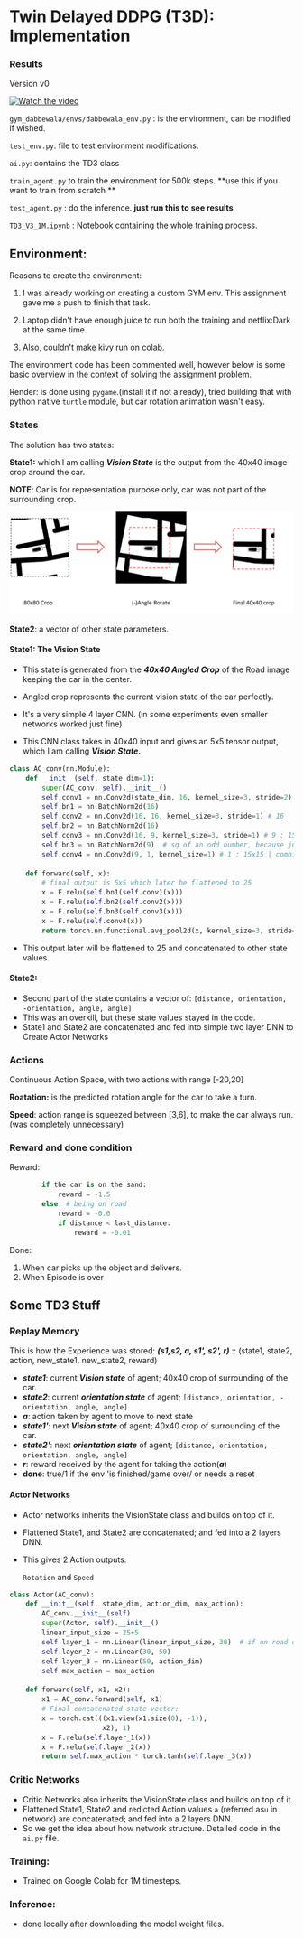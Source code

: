# Twin Delayed DDPG (T3D): Implementation



### Results 

Version v0

[![Watch the video](https://img.youtube.com/vi/wf1G1UbQe-I/hqdefault.jpg)](https://www.youtube.com/watch?v=wf1G1UbQe-I)


`gym_dabbewala/envs/dabbewala_env.py` : is the environment, can be modified if wished.

`test_env.py`: file to test environment modifications.

`ai.py`: contains the TD3 class

`train_agent.py` to train the environment for 500k steps. **use this if you want to train from scratch **

`test_agent.py` : do the inference. **just run this to see results**

`TD3_V3_1M.ipynb` : Notebook containing the whole training process.

## Environment:

Reasons to create the environment:

1. I was already working on creating a custom GYM env. This assignment gave me a push to finish that task.

2. Laptop didn't have enough juice to run both the training and netflix:Dark at the same time.

3. Also, couldn't make kivy run on colab.

The environment code has been commented well, however below is some basic overview in the context of solving the assignment problem.

Render: is done using `pygame`.(install it if not already), tried building that with python native `turtle` module, but car rotation animation wasn't easy.

### States

The solution has two states:

**State1:** which I am calling ***Vision State*** is the output from the 40x40 image crop around the car.

**NOTE**: Car is for representation purpose only, car was not part of the surrounding crop.

  ![](src/crop_strategy.png)

**State2**: a vector of other state parameters.

#### State1: The Vision State

- This state is generated from the ***40x40 Angled Crop*** of the Road image keeping the car in the center.
- Angled crop represents the current vision state of the car perfectly.
- It's a very simple 4 layer CNN. (in some experiments even smaller networks worked just fine)

- This CNN class takes in 40x40 input and gives an 5x5 tensor output, which I am calling ***Vision State.***

```python
class AC_conv(nn.Module):
    def __init__(self, state_dim=1):
        super(AC_conv, self).__init__()
        self.conv1 = nn.Conv2d(state_dim, 16, kernel_size=3, stride=2) # 16 
        self.bn1 = nn.BatchNorm2d(16)
        self.conv2 = nn.Conv2d(16, 16, kernel_size=3, stride=1) # 16
        self.bn2 = nn.BatchNorm2d(16)
        self.conv3 = nn.Conv2d(16, 9, kernel_size=3, stride=1) # 9 : 15x15
        self.bn3 = nn.BatchNorm2d(9)  # sq of an odd number, because just!
        self.conv4 = nn.Conv2d(9, 1, kernel_size=1) # 1 : 15x15 | combining 9ch to 1

    def forward(self, x):
        # final output is 5x5 which later be flattened to 25
        x = F.relu(self.bn1(self.conv1(x)))
        x = F.relu(self.bn2(self.conv2(x)))
        x = F.relu(self.bn3(self.conv3(x)))
        x = F.relu(self.conv4(x))
        return torch.nn.functional.avg_pool2d(x, kernel_size=3, stride=3) # 5x5 
```

* This output later will be flattened to 25 and concatenated to other state values.

#### State2:

- Second part of the state contains a vector of:
  `[distance, orientation, -orientation, angle, angle]`
- This was an overkill, but these state values stayed in the code.
- State1 and State2 are concatenated and fed into simple two layer DNN to Create Actor Networks

### Actions

Continuous Action Space, with two actions with range [-20,20]

**Roatation:** is the predicted rotation angle for the car to take a turn.

**Speed**: action range is squeezed between [3,6], to make the car always run.(was completely unnecessary)

### Reward and done condition

Reward:
```python
        if the car is on the sand:
            reward = -1.5
        else: # being on road
            reward = -0.6
            if distance < last_distance:
                reward = -0.01
```

Done:
1. When car picks up the object and delivers.
2. When Episode is over

## Some TD3 Stuff

### Replay Memory
This is how the Experience was stored:
***(s1,s2, a, s1', s2', r)*** :: (state1, state2, action, new_state1, new_state2, reward)

- ***state1***: current ***Vision state*** of agent; 40x40 crop of surrounding of the car.
- ***state2***: current ***orientation state*** of agent; `[distance, orientation, -orientation, angle, angle]`
- ***a***: action taken by agent to move to next state
- ***state1'***: next ***Vision state*** of agent; 40x40 crop of surrounding of the car.
- ***state2'***: next ***orientation state*** of agent; `[distance, orientation, -orientation, angle, angle]`
- ***r***: reward received by the agent for taking the action(***a***)
- **done**: true/1 if the env 'is finished/game over/ or needs a reset



#### Actor Networks

* Actor networks inherits the VisionState class and builds on top of it.

* Flattened State1, and State2 are concatenated; and fed into a 2 layers DNN.

* This gives 2 Action outputs.

  `Rotation` and `Speed`

```python
class Actor(AC_conv):
    def __init__(self, state_dim, action_dim, max_action):
        AC_conv.__init__(self)
        super(Actor, self).__init__()
        linear_input_size = 25+5
        self.layer_1 = nn.Linear(linear_input_size, 30)  # if on road or sand
        self.layer_2 = nn.Linear(30, 50)
        self.layer_3 = nn.Linear(50, action_dim)
        self.max_action = max_action

    def forward(self, x1, x2):
        x1 = AC_conv.forward(self, x1)
        # Final concatenated state vector:
        x = torch.cat(((x1.view(x1.size(0), -1)),
                       x2), 1) 
        x = F.relu(self.layer_1(x))
        x = F.relu(self.layer_2(x))
        return self.max_action * torch.tanh(self.layer_3(x))
```

### Critic Networks

- Critic Networks also inherits the VisionState class and builds on top of it.
- Flattened State1,  State2 and redicted Action values `a` (referred as`u` in network) are concatenated; and fed into a 2 layers DNN.
- So we get the idea about how network structure. Detailed code in the `ai.py` file.

### Training:

* Trained on Google Colab for 1M timesteps.

### Inference:

* done locally after downloading the model weight files.


